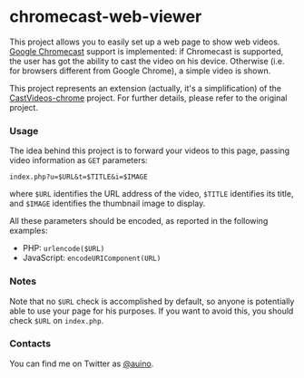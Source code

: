 # chromecast-web-viewer

This project allows you to easily set up a web page to show web videos.
[Google Chromecast](https://www.google.com/chromecast) support is implemented: if Chromecast is supported, the user has got the ability to cast the video on his device.
Otherwise (i.e. for browsers different from Google Chrome), a simple video is shown.

This project represents an extension (actually, it's a simplification) of the [CastVideos-chrome](https://github.com/googlecast/CastVideos-chrome) project.
For further details, please refer to the original project.

### Usage ###

The idea behind this project is to forward your videos to this page, passing video information as `GET` parameters:

```
index.php?u=$URL&t=$TITLE&i=$IMAGE
```

where `$URL` identifies the URL address of the video, `$TITLE` identifies its title, and `$IMAGE` identifies the thumbnail image to display.

All these parameters should be encoded, as reported in the following examples:
 * PHP: `urlencode($URL)`
 * JavaScript: `encodeURIComponent(URL)`

### Notes ###

Note that no `$URL` check is accomplished by default, so anyone is potentially able to use your page for his purposes.
If you want to avoid this, you should check `$URL` on `index.php`.

### Contacts ###

You can find me on Twitter as [@auino](https://twitter.com/auino).
